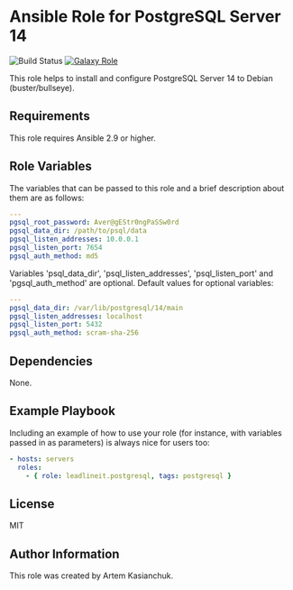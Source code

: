 # Ansible Role for PostgreSQL Server 14

![Build Status](https://github.com/leadlineit/ansible-role-postgresql/actions/workflows/ansible-galaxy-ci.yml/badge.svg)
[![Galaxy Role](https://img.shields.io/badge/Ansible--Galaxy-leadlineit.postgresql-blue.svg)](https://galaxy.ansible.com/leadlineit/postgresql/)

This role helps to install and configure PostgreSQL Server 14 to Debian (buster/bullseye).

Requirements
------------

This role requires Ansible 2.9 or higher.

Role Variables
--------------

The variables that can be passed to this role and a brief description about them are as follows:

```yaml
---
pgsql_root_password: Aver@gEStr0ngPaSSw0rd
pgsql_data_dir: /path/to/psql/data
pgsql_listen_addresses: 10.0.0.1
pgsql_listen_port: 7654
pgsql_auth_method: md5
```

Variables 'psql_data_dir', 'psql_listen_addresses', 'psql_listen_port' and 'pgsql_auth_method' are optional.
Default values for optional variables:

```yaml
---
pgsql_data_dir: /var/lib/postgresql/14/main
pgsql_listen_addresses: localhost
pgsql_listen_port: 5432
pgsql_auth_method: scram-sha-256
```

Dependencies
------------

None.

Example Playbook
----------------

Including an example of how to use your role (for instance, with variables passed in as parameters) is always nice for users too:

```yaml
- hosts: servers
  roles:
    - { role: leadlineit.postgresql, tags: postgresql }
```

License
-------

MIT

Author Information
------------------

This role was created by Artem Kasianchuk.
